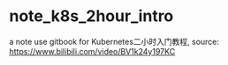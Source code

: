 # note_k8s_2hour_intro
a note use gitbook for Kubernetes二小时入门教程, source: https://www.bilibili.com/video/BV1k24y197KC
